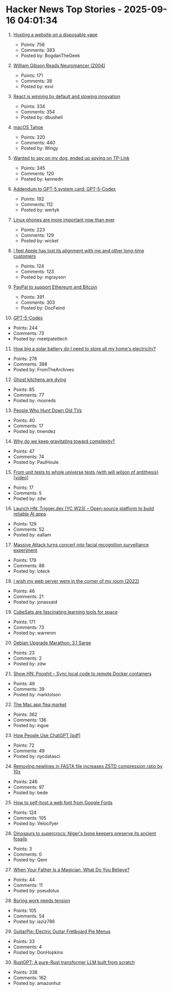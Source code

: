 # Hacker News Top Stories - 2025-09-16 04:01:34

1. [Hosting a website on a disposable vape](https://bogdanthegeek.github.io/blog/projects/vapeserver/)
   - Points: 756
   - Comments: 383
   - Posted by: BogdanTheGeek

2. [William Gibson Reads Neuromancer (2004)](http://bearcave.com/bookrev/neuromancer/neuromancer_audio.html)
   - Points: 171
   - Comments: 38
   - Posted by: exvi

3. [React is winning by default and slowing innovation](https://www.lorenstew.art/blog/react-won-by-default/)
   - Points: 334
   - Comments: 354
   - Posted by: dbushell

4. [macOS Tahoe](https://www.apple.com/os/macos/)
   - Points: 320
   - Comments: 440
   - Posted by: Wingy

5. [Wanted to spy on my dog, ended up spying on TP-Link](https://kennedn.com/blog/posts/tapo/)
   - Points: 345
   - Comments: 120
   - Posted by: kennedn

6. [Addendum to GPT-5 system card: GPT-5-Codex](https://openai.com/index/gpt-5-system-card-addendum-gpt-5-codex/)
   - Points: 192
   - Comments: 112
   - Posted by: wertyk

7. [Linux phones are more important now than ever](https://feddit.org/post/18353777)
   - Points: 223
   - Comments: 129
   - Posted by: wicket

8. [I feel Apple has lost its alignment with me and other long-time customers](https://morrick.me/archives/10137)
   - Points: 124
   - Comments: 123
   - Posted by: mgrayson

9. [PayPal to support Ethereum and Bitcoin](https://newsroom.paypal-corp.com/2025-09-15-PayPal-Ushers-in-a-New-Era-of-Peer-to-Peer-Payments,-Reimagining-How-Money-Moves-to-Anyone,-Anywhere)
   - Points: 391
   - Comments: 303
   - Posted by: DocFeind

10. [GPT-5-Codex](https://openai.com/index/introducing-upgrades-to-codex/)
   - Points: 244
   - Comments: 73
   - Posted by: meetpateltech

11. [How big a solar battery do I need to store all my home's electricity?](https://shkspr.mobi/blog/2025/09/how-big-a-solar-battery-do-i-need-to-store-all-my-homes-electricity/)
   - Points: 276
   - Comments: 388
   - Posted by: FromTheArchives

12. [Ghost kitchens are dying](https://davidrmann3.substack.com/p/ghost-kitchens-are-dying-heres-the)
   - Points: 85
   - Comments: 77
   - Posted by: mooreds

13. [People Who Hunt Down Old TVs](https://www.bbc.com/future/article/20250911-the-people-who-hunt-down-old-tvs)
   - Points: 40
   - Comments: 17
   - Posted by: tmendez

14. [Why do we keep gravitating toward complexity?](https://kyrylo.org/software/2025/08/21/why-do-software-developers-love-complexity.html)
   - Points: 47
   - Comments: 74
   - Posted by: PaulHoule

15. [From unit tests to whole universe tests (with will wilson of antithesis) [video]](https://www.youtube.com/watch?v=_xJ4maWhSNU)
   - Points: 17
   - Comments: 5
   - Posted by: zdw

16. [Launch HN: Trigger.dev (YC W23) – Open-source platform to build reliable AI apps](undefined)
   - Points: 129
   - Comments: 52
   - Posted by: eallam

17. [Massive Attack turns concert into facial recognition surveillance experiment](https://www.gadgetreview.com/massive-attack-turns-concert-into-facial-recognition-surveillance-experiment)
   - Points: 179
   - Comments: 88
   - Posted by: loteck

18. [I wish my web server were in the corner of my room (2022)](https://interconnected.org/home/2022/10/10/servers)
   - Points: 46
   - Comments: 21
   - Posted by: jonassaid

19. [CubeSats are fascinating learning tools for space](https://www.jeffgeerling.com/blog/2025/cubesats-are-fascinating-learning-tools-space)
   - Points: 171
   - Comments: 73
   - Posted by: warrenm

20. [Debian Upgrade Marathon: 3.1 Sarge](https://wrongthink.link/posts/debian-upgrade-marathon-sarge/)
   - Points: 23
   - Comments: 2
   - Posted by: zdw

21. [Show HN: Pooshit – Sync local code to remote Docker containers](undefined)
   - Points: 49
   - Comments: 39
   - Posted by: marktolson

22. [The Mac app flea market](https://blog.jim-nielsen.com/2025/mac-app-flea-market/)
   - Points: 362
   - Comments: 136
   - Posted by: ingve

23. [How People Use ChatGPT [pdf]](https://cdn.openai.com/pdf/a253471f-8260-40c6-a2cc-aa93fe9f142e/economic-research-chatgpt-usage-paper.pdf)
   - Points: 72
   - Comments: 49
   - Posted by: nycdatasci

24. [Removing newlines in FASTA file increases ZSTD compression ratio by 10x](https://log.bede.im/2025/09/12/zstandard-long-range-genomes.html)
   - Points: 246
   - Comments: 97
   - Posted by: bede

25. [How to self-host a web font from Google Fonts](https://blog.velocifyer.com/Posts/3,0,0,2025-8-13,+how+to+self+host+a+font+from+google+fonts.html)
   - Points: 124
   - Comments: 105
   - Posted by: Velocifyer

26. [Dinosaurs to supercrocs: Niger's bone keepers preserve its ancient fossils](https://www.aljazeera.com/features/2025/9/12/dinosaurs-to-supercrocs-nigers-bone-keepers-preserve-its-ancient-fossils)
   - Points: 3
   - Comments: 0
   - Posted by: Qem

27. [When Your Father Is a Magician, What Do You Believe?](https://thereader.mitpress.mit.edu/when-your-father-is-a-magician-what-do-you-believe/)
   - Points: 44
   - Comments: 11
   - Posted by: pseudolus

28. [Boring work needs tension](https://iaziz786.com/blog/boring-work-needs-tension/)
   - Points: 105
   - Comments: 54
   - Posted by: iaziz786

29. [GuitarPie: Electric Guitar Fretboard Pie Menus](https://andreasfender.com/publications.php)
   - Points: 33
   - Comments: 4
   - Posted by: DonHopkins

30. [RustGPT: A pure-Rust transformer LLM built from scratch](https://github.com/tekaratzas/RustGPT)
   - Points: 338
   - Comments: 162
   - Posted by: amazonhut

